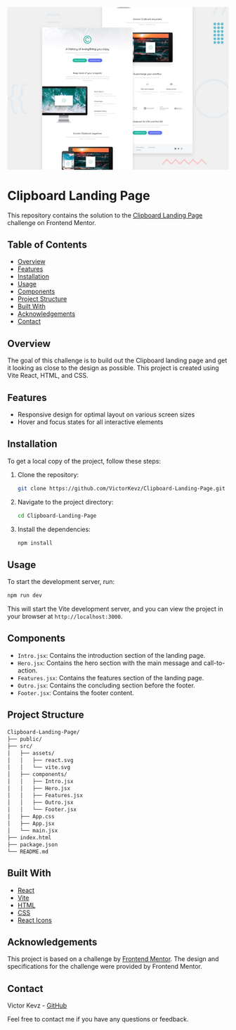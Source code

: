 ![alt text](public/design/desktop-preview.jpg)
# Clipboard Landing Page

This repository contains the solution to the [Clipboard Landing Page](https://www.frontendmentor.io/challenges/clipboard-landing-page-5cc9bccd6c4c91111378ecb9) challenge on Frontend Mentor.

## Table of Contents
- [Overview](#overview)
- [Features](#features)
- [Installation](#installation)
- [Usage](#usage)
- [Components](#components)
- [Project Structure](#project-structure)
- [Built With](#built-with)
- [Acknowledgements](#acknowledgements)
- [Contact](#contact)

## Overview
The goal of this challenge is to build out the Clipboard landing page and get it looking as close to the design as possible. This project is created using Vite React, HTML, and CSS.

## Features
- Responsive design for optimal layout on various screen sizes
- Hover and focus states for all interactive elements

## Installation
To get a local copy of the project, follow these steps:

1. Clone the repository:
   ```sh
   git clone https://github.com/VictorKevz/Clipboard-Landing-Page.git
   ```
2. Navigate to the project directory:
   ```sh
   cd Clipboard-Landing-Page
   ```
3. Install the dependencies:
   ```sh
   npm install
   ```

## Usage
To start the development server, run:
```sh
npm run dev
```
This will start the Vite development server, and you can view the project in your browser at `http://localhost:3000`.

## Components
- `Intro.jsx`: Contains the introduction section of the landing page.
- `Hero.jsx`: Contains the hero section with the main message and call-to-action.
- `Features.jsx`: Contains the features section of the landing page.
- `Outro.jsx`: Contains the concluding section before the footer.
- `Footer.jsx`: Contains the footer content.

## Project Structure
```
Clipboard-Landing-Page/
├── public/
├── src/
│   ├── assets/
│   │   ├── react.svg
│   │   └── vite.svg
│   ├── components/
│   │   ├── Intro.jsx
│   │   ├── Hero.jsx
│   │   ├── Features.jsx
│   │   ├── Outro.jsx
│   │   └── Footer.jsx
│   ├── App.css
│   ├── App.jsx
│   └── main.jsx
├── index.html
├── package.json
└── README.md
```

## Built With
- [React](https://reactjs.org/)
- [Vite](https://vitejs.dev/)
- [HTML](https://developer.mozilla.org/en-US/docs/Web/HTML)
- [CSS](https://developer.mozilla.org/en-US/docs/Web/CSS)
- [React Icons](https://react-icons.github.io/react-icons/)

## Acknowledgements
This project is based on a challenge by [Frontend Mentor](https://www.frontendmentor.io/). The design and specifications for the challenge were provided by Frontend Mentor.

## Contact
Victor Kevz - [GitHub](https://github.com/VictorKevz)

Feel free to contact me if you have any questions or feedback.


